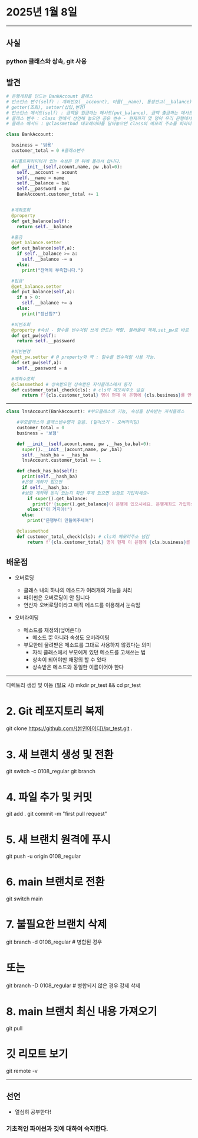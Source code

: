 # 2025년 1월 8일
---
## 사실
### python 클래스와 상속, git 사용

## 발견
```python
# 은행게좌를 만드는 BankAccount 클래스
# 인스턴스 변수(self) : 계좌번호(__account), 이름(__name), 통장잔고(__balance), 비밀번호(__password)
# getter(조회), setter(삽입,변경)
# 인스턴스 메서드(self) : 금액을 입금하는 메서드(put_balance), 금액 출금하는 메서드(out_balance), 비밀번호 변경(set_pw), 비밀번호 조회(get_pw), 금액 조회(get_balance)
# 클래스 변수 : class 안에서 선언해 놓으면 공유 변수 - 현재까지 몇 명이 우리 은행에서 계좌를 만들었는지 (customer_total)
# 클래스 메서드 : @classmethod 데코레이터를 달아놓으면 class의 메모리 주소를 파라미터로 넘겨서 사용.- 현재까지 몇명이 계좌를 만들었는지 확인 (customer_total_check)

class BankAccount:

  business = '범용'
  customer_total = 0 #클래스변수

  #디폴트파라미터가 있는 속성은 맨 뒤에 몰라서 씁니다.
  def __init__(self,acount,name, pw ,bal=0):
    self.__account = acount
    self.__name = name
    self.__balance = bal
    self.__password = pw
    BankAccount.customer_total += 1


  #계좌조회
  @property
  def get_balance(self):
    return self.__balance

  #출금
  @get_balance.setter
  def out_balance(self,a):
    if self.__balance >= a:
      self.__balance -= a
    else:
      print("잔액이 부족합니다.")

  #입금'
  @get_balance.setter
  def put_balance(self,a):
    if a > 0:
      self.__balance += a
    else:
      print("장난침?")

  #비번조회
  @property #속성 - 함수를 변수처럼 쓰게 만드는 역할. 불러올때 객체.set_pw로 바로 부를 수 있다. 또 실제 객체의 속성명을 숨길 수 있다.
  def get_pw(self):
    return self.__password

  #비번변경
  @get_pw.setter # @ property와 짝 : 함수를 변수처럼 사용 가능.
  def set_pw(self,a):
    self.__password = a

  #계좌수조회
  @classmethod # 상속받으면 상속받은 자식클래스에서 동작
  def customer_total_check(cls): # cls의 메모리주소 넘김
      return f'{cls.customer_total} 명이 현재 이 은행에 {cls.business}를 만들었어요.'
```
---
```python
class lnsAccount(BankAccount): #부모클래스의 기능, 속성을 상속받는 자식클래스

    #부모클래스의 클래스변수명과 같음. (덮어쓰기 - 오버라이딩)
    customer_total = 0
    business = '보험'

    def __init__(self,acount,name, pw ,__has_ba,bal=0):
      super().__init__(acount,name, pw ,bal)
      self.__hash_ba = __has_ba
      lnsAccount.customer_total += 1

    def check_has_ba(self):
      print(self.__hash_ba)
      #은행 계좌가 없으면
      if self.__hash_ba:
      #보험 계좌에 돈이 있는지 확인 후에 있으면 보험도 가입하세요~
        if super().get_balance:
          print(f'{super().get_balance}이 은행에 있으시네요. 은행계좌도 가입하실래요?')
        else:("이 거지야!")
      else:
        print("은행부터 만들어주세여")

    @classmethod
    def customer_total_check(cls): # cls의 메모리주소 넘김
        return f'{cls.customer_total} 명이 현재 이 은행에 {cls.business}를 만들었어요.'
```

## 배운점
- 오버로딩
  - 클래스 내의 하나의 메소드가 여러개의 기능을 처리
  - 파이썬은 오버로딩이 안 됩니다
  - 연산자 오버로딩이라고 매직 메소드를 이용해서 눈속임

- 오버라이딩
  - 메소드를 재정의(덮어쓴다)
      - 메소드 뿐 아니라 속성도 오버라이팅
  - 부모한테 물려받은 메소드를 그대로 사용하지 않겠다는 의미
      - 자식 클래스에서 부모에게 있던 메소드를 고쳐쓰는 법
      - 상속이 되어야만 재정의 할 수 있다
      - 상속받은 메소드와 동일한 이름이어야 한다

---
디렉토리 생성 및 이동 (필요 시)
mkdir pr_test && cd pr_test

# 2. Git 레포지토리 복제
git clone https://github.com/{본인아이디}/pr_test.git .

# 3. 새 브랜치 생성 및 전환
git switch -c 0108_regular
git branch 

# 4. 파일 추가 및 커밋
git add .
git commit -m "first pull request"

# 5. 새 브랜치 원격에 푸시
git push -u origin 0108_regular


# 6. main 브랜치로 전환
git switch main

# 7. 불필요한 브랜치 삭제
git branch -d 0108_regular  # 병합된 경우
# 또는
git branch -D 0108_regular  # 병합되지 않은 경우 강제 삭제

# 8. main 브랜치 최신 내용 가져오기
git pull

# 깃 리모트 보기
git remote -v

---

## 선언
- 열심히 공부한다!

### 기초적인 파이썬과 깃에 대하여 숙지한다.

